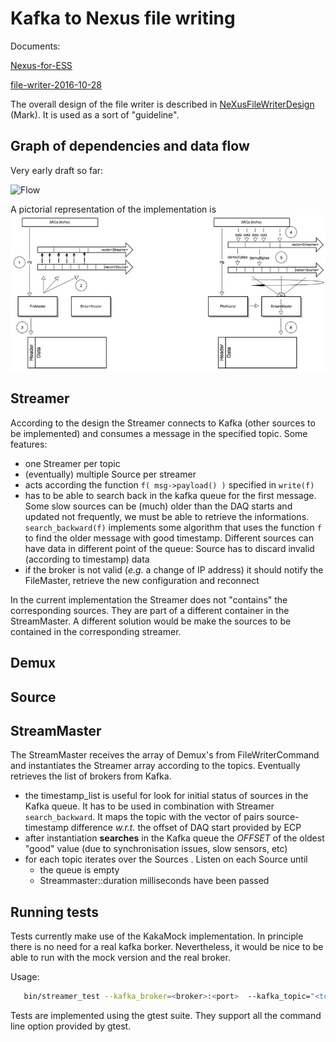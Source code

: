 # Kafka to Nexus file writing

Documents:

[Nexus-for-ESS](https://ess-ics.atlassian.net/wiki/display/DMSC/NeXus+for+ESS)

[file-writer-2016-10-28](https://ess-ics.atlassian.net/wiki/download/attachments/48202445/BrightNeXus.pdf?version=1&modificationDate=1477659873237&cacheVersion=1&api=v2)

The overall design of the file writer is described in
[NeXusFileWriterDesign](NeXusFileWriterDesign.md) (Mark). It is used as a sort
of "guideline". 

## Graph of dependencies and data flow
 
 Very early draft so far:

![Flow](flow.svg)

A pictorial representation of the implementation is ![File Writer overall design](docs/FileWriter.jpg)

## Streamer

According to the design the Streamer connects to Kafka (other
sources to be implemented) and consumes a message in the specified topic. Some features:
* one Streamer per topic
* (eventually) multiple Source per streamer
* acts according the function ```f( msg->payload() )``` specified in ```write(f)```
* has to be able to search back in the kafka queue for the first message. Some
  slow sources can be (much) older than the DAQ starts and updated not
  frequently, we must be able to retrieve the
  informations. ```search_backward(f)``` implements some algorithm that uses the
  function ```f``` to find the older message with good timestamp. Different
  sources can have data in different point of the queue: Source has to discard
  invalid (according to timestamp) data
* if the broker is not valid (_e.g._ a change of IP address) it should notify
  the FileMaster, retrieve the new configuration and reconnect

In the current implementation the Streamer does not "contains" the corresponding
sources. They are part of a different container in the StreamMaster. A different
solution would be make the sources to be contained in the corresponding streamer.

## Demux

## Source

## StreamMaster
The StreamMaster receives the array of Demux's from FileWriterCommand and
instantiates the Streamer array according to the topics. Eventually retrieves
the list of brokers from Kafka.

* the timestamp_list is useful for look for initial status of sources in the
  Kafka queue. It has to be used in combination with Streamer
  ``search_backward``. It maps the topic with the vector of pairs
  source-timestamp difference _w.r.t._ the offset of DAQ start provided by ECP
* after instantiation **searches** in the Kafka queue the _OFFSET_ of the oldest
  "good" value (due to synchronisation issues, slow sensors, etc)
* for each topic iterates over the Sources . Listen on each Source until
  - the queue is empty
  - Streammaster::duration milliseconds have been passed

## Running tests

Tests currently make use of the KakaMock implementation. In principle there is no need for a real
kafka borker. Nevertheless, it would be nice to be able to run with the mock
version and the real broker.

Usage:
```bash
   bin/streamer_test --kafka_broker=<broker>:<port>  --kafka_topic="<topic name>"
   ```
Tests are implemented using the gtest suite. They support all the command
line option provided by gtest.
